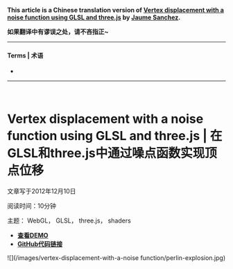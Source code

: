 

**This article is a Chinese translation version of [Vertex displacement with a noise function using GLSL and three.js](<https://www.clicktorelease.com/blog/vertex-displacement-noise-3d-webgl-glsl-three-js/>) by  [Jaume Sanchez](https://github.com/spite).**



**如果翻译中有谬误之处，请不吝指正~**



------

#### Terms | 术语

- 

------

<br/>

# Vertex displacement with a noise function using GLSL and three.js | 在GLSL和three.js中通过噪点函数实现顶点位移

文章写于2012年12月10日

阅读时间：10分钟

主题： WebGL， GLSL， three.js， shaders

* [**查看DEMO**](<https://www.clicktorelease.com/code/perlin/explosion.html>)
* [**GitHub代码链接**](<https://github.com/spite/vertex-displacement-noise-3d-webgl-glsl-three-js>)

![](/images/vertex-displacement-with-a-noise function/perlin-explosion.jpg)






